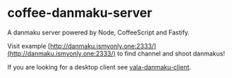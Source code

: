 # coffee-danmaku-server

A danmaku server powered by Node, CoffeeScript and Fastify.

Visit example [http://danmaku.ismyonly.one:2333/](http://danmaku.ismyonly.one:2333/) to find channel and shoot danmakus!

If you are looking for a desktop client see [vala-danmaku-client](https://github.com/AlynxZhou/vala-danmaku-client).

